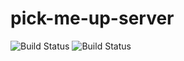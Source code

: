 # pick-me-up-server
![Build Status](https://github.com/produce1886/pick-me-up-server/actions/workflows/ci.yml/badge.svg) ![Build Status](https://github.com/produce1886/pick-me-up-server/actions/workflows/cd.yml/badge.svg)
